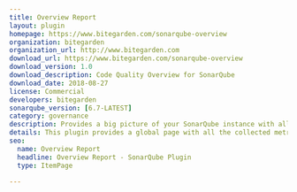 ```yaml
---
title: Overview Report
layout: plugin
homepage: https://www.bitegarden.com/sonarqube-overview
organization: bitegarden
organization_url: http://www.bitegarden.com
download_url: https://www.bitegarden.com/sonarqube-overview
download_version: 1.0
download_description: Code Quality Overview for SonarQube
download_date: 2018-08-27
license: Commercial
developers: bitegarden
sonarqube_version: [6.7-LATEST]
category: governance
description: Provides a big picture of your SonarQube instance with all the aggregated measures in a single view
details: This plugin provides a global page with all the collected metrics and global ratings. This includes the project distribution for each rating (size, reliability, security and maintainability) and the aggregated measures.
seo: 
  name: Overview Report
  headline: Overview Report - SonarQube Plugin
  type: ItemPage

---
```

